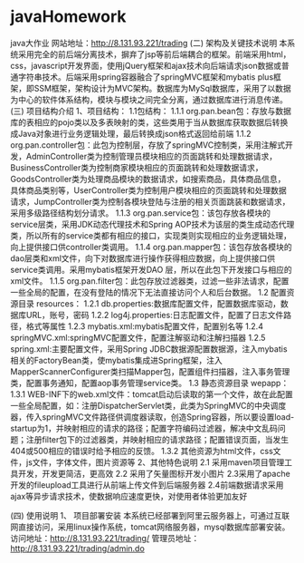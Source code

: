 # javaHomework
java大作业
网站地址：http://8.131.93.221/trading
(二)	架构及关键技术说明
本系统采用完全的前后端分离技术，摒弃了jsp等前后端耦合的框架。前端采用html，css，javascript开发界面，使用jQuery框架和ajax技术向后端请求json数据或普通字符串技术。后端采用spring容器融合了springMVC框架和mybatis plus框架，即SSM框架，架构设计为MVC架构。数据库为MySql数据库，采用了以数据为中心的软件体系结构，模块与模块之间完全分离，通过数据库进行消息传递。
(三)	项目结构介绍
1、项目结构：
1.1包结构：
1.1.1 org.pan.bean包：存放与数据库的表相应的pojo类以及多表映射的类，这些类用于当从数据库获取数据后转换成Java对象进行业务逻辑处理，最后转换成json格式返回给前端
1.1.2 org.pan.controller包：此包为控制层，存放了springMVC控制类，采用注解式开发，AdminController类为控制管理员模块相应的页面跳转和处理数据请求， 	BusinessController类为控制商家模块相应的页面跳转和处理数据请求，	GoodsController类为处理商品模块的数据请求，如搜索商品，具体商品信息， 		具体商品类别等，UserController类为控制用户模块相应的页面跳转和处理数据		请求，JumpController类为控制各模块登陆与注册的相关页面跳装和数据请求，
采用多级路径结构划分请求。
1.1.3 org.pan.service包：该包存放各模块的service层类，采用JDK动态代理技术和Spring AOP技术为该层的类生成动态代理类，所以所有的service类都有相应的接口，实现类则实现相应的业务逻辑处理，向上提供接口供controller类调用。
1.1.4 org.pan.mapper包：该包存放各模块的dao层类和xml文件，向下对数据库进行操作获得相应数据，向上提供接口供service类调用。采用mybatis框架开发DAO		层，所以在此包下开发接口与相应的xml文件。
1.1.5 org.pan.filter包：此包存放过滤器类，过滤一些非法请求，配置一些全局的配置，在没有登陆的情况下无法直接访问个人和后台数据。
      1.2 配置资源目录 resources：
1.2.1 db.properties:数据库配置文件，配置数据库驱动，数据库URL，账号，密码
1.2.2 log4j.properties:日志配置文件，配置了日志文件路径，格式等属性
1.2.3 mybatis.xml:mybatis配置文件，配置别名等
1.2.4 springMVC.xml:springMVC配置文件，配置注解驱动和注解扫描器
1.2.5 spring.xml:主要配置文件，采用Spring JDBC数据源配置数据源，注入mybatis	相关的FactoryBean类，使mybatis集成进Spring框架，注入MapperScannerConfigurer类扫描Mapper包，配置组件扫描器，注入事务管理类，配置事务通知，配置aop事务管理service类。
      1.3 静态资源目录 wepapp：
1.3.1 WEB-INF下的web.xml文件：tomcat启动后读取的第一个文件，故在此配置一些全局配置，如：注册DispatcherServlet类，此类为SpringMVC的中央调度器，传入springMVC文件路径供调度器读取，创造Spring容器，所以要设置load-startup为1，并映射相应的请求的路径；配置字符编码过滤器，解决中文乱码问题；注册filter包下的过滤器类，并映射相应的请求路径；配置错误页面，当发生404或500相应的错误时给予相应的反馈。
       1.3.2 其他资源为html文件，css文件，js文件，字体文件，图片资源等
2、其他特色说明
     	2.1 采用maven项目管理工具开发，开发更简洁，更高效
2.2 采用了矢量图标开发小图片
2.3采用了apache开发的fileupload工具进行从前端上传文件到后端服务器
2.4前端数据请求采用ajax等异步请求技术，使数据响应速度更快，对使用者体验更加友好

(四)	使用说明
1、	项目部署安装
本系统已经部署到阿里云服务器上，可通过互联网直接访问，采用linux操作系统，tomcat网络服务器，mysql数据库部署安装。
访问地址：http://8.131.93.221/trading/
管理员地址：http://8.131.93.221/trading/admin.do
